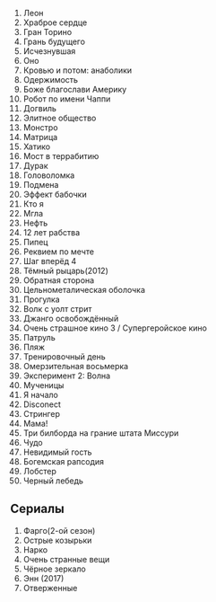 1. Леон
2. Храброе сердце 
3. Гран Торино 
36. Грань будущего
4. Исчезнувшая
40. Оно
5. Кровью и потом: анаболики
6. Одержимость 
7. Боже благослави Америку 
8. Робот по имени Чаппи 
9. Догвиль 
10. Элитное общество 
11. Монстро
11. Матрица
13. Хатико
14. Мост в террабитию
15. Дурак
11. Головоломка 
34. Подмена
14. Эффект бабочки 
15. Кто я 
16. Мгла 
17. Нефть 
18. 12 лет рабства
20. Пипец
21. Реквием по мечте 
22. Шаг вперёд 4
23. Тёмный рыцарь(2012)
24. Обратная сторона 
25. Цельнометалическая оболочка 
26. Прогулка
27. Волк с уолт стрит 
29. Джанго освобождённый
30. Очень страшное кино 3 / Супергеройское кино
31. Патруль 
32. Пляж 
33. Тренировочный день 
34. Омерзительная восьмерка 
35. Эксперимент 2: Волна 
36. Мученицы
37. Я начало 
38. Disconect
5. Стрингер 
41. Мама!
42. Три билборда на грание штата Миссури
43. Чудо
44. Нeвидимый гость
45. Богемская рапсодия
46. Лобстер
48. Черный лебедь

## Сериалы

1. Фарго(2-ой сезон)
2. Острые козырьки 
3. Нарко
4. Очень странные вещи 
5. Чёрное зеркало 
6. Энн (2017)
7. Отверженные
